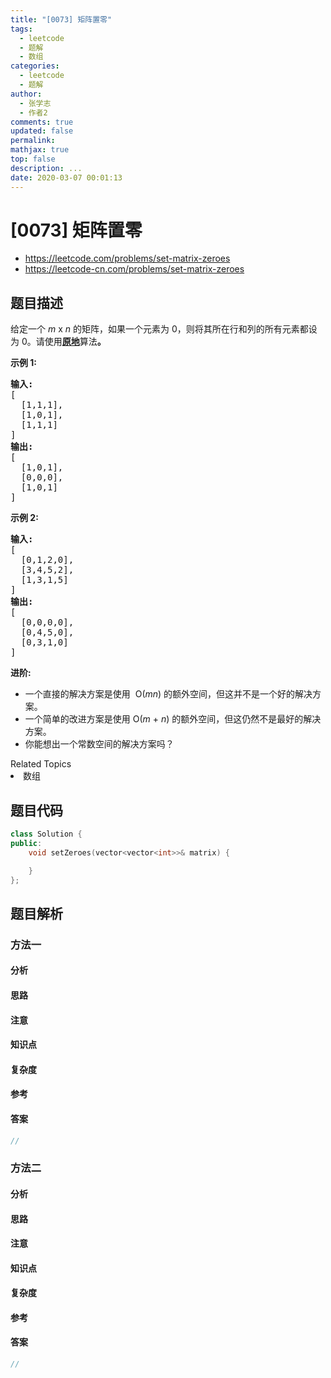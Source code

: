 ```yaml
---
title: "[0073] 矩阵置零"
tags:
  - leetcode
  - 题解
  - 数组
categories:
  - leetcode
  - 题解
author:
  - 张学志
  - 作者2
comments: true
updated: false
permalink:
mathjax: true
top: false
description: ...
date: 2020-03-07 00:01:13
---
```



# [0073] 矩阵置零
* https://leetcode.com/problems/set-matrix-zeroes
* https://leetcode-cn.com/problems/set-matrix-zeroes


## 题目描述

<p>给定一个&nbsp;<em>m</em> x <em>n</em> 的矩阵，如果一个元素为 0，则将其所在行和列的所有元素都设为 0。请使用<strong><a href="http://baike.baidu.com/item/%E5%8E%9F%E5%9C%B0%E7%AE%97%E6%B3%95" target="_blank">原地</a></strong>算法<strong>。</strong></p>

<p><strong>示例&nbsp;1:</strong></p>

<pre><strong>输入:</strong> 
[
&nbsp; [1,1,1],
&nbsp; [1,0,1],
&nbsp; [1,1,1]
]
<strong>输出:</strong> 
[
&nbsp; [1,0,1],
&nbsp; [0,0,0],
&nbsp; [1,0,1]
]
</pre>

<p><strong>示例&nbsp;2:</strong></p>

<pre><strong>输入:</strong> 
[
&nbsp; [0,1,2,0],
&nbsp; [3,4,5,2],
&nbsp; [1,3,1,5]
]
<strong>输出:</strong> 
[
&nbsp; [0,0,0,0],
&nbsp; [0,4,5,0],
&nbsp; [0,3,1,0]
]</pre>

<p><strong>进阶:</strong></p>

<ul>
	<li>一个直接的解决方案是使用 &nbsp;O(<em>m</em><em>n</em>)&nbsp;的额外空间，但这并不是一个好的解决方案。</li>
	<li>一个简单的改进方案是使用 O(<em>m</em>&nbsp;+&nbsp;<em>n</em>) 的额外空间，但这仍然不是最好的解决方案。</li>
	<li>你能想出一个常数空间的解决方案吗？</li>
</ul>
<div><div>Related Topics</div><div><li>数组</li></div></div>


## 题目代码

```cpp
class Solution {
public:
    void setZeroes(vector<vector<int>>& matrix) {

    }
};
```


## 题目解析


### 方法一

#### 分析

#### 思路

#### 注意

#### 知识点

#### 复杂度

#### 参考

#### 答案

```cpp
//
```


### 方法二

#### 分析

#### 思路

#### 注意

#### 知识点

#### 复杂度

#### 参考

#### 答案

```cpp
//
```


